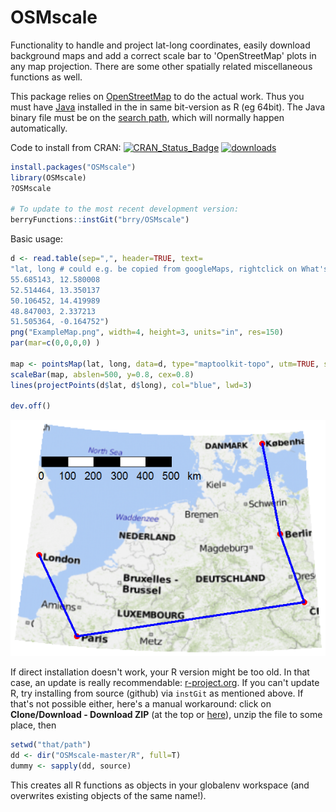 OSMscale
==============

Functionality to handle and project lat-long coordinates, easily download background maps
and add a correct scale bar to 'OpenStreetMap' plots in any map projection.
There are some other spatially related miscellaneous functions as well.

This package relies on [OpenStreetMap](http://blog.fellstat.com/?cat=15) to do the actual work.
Thus you must have [Java](http://www.java.com/de/download/manual.jsp) installed in the in same bit-version as R (eg 64bit).
The Java binary file must be on the [search path](http://www.java.com/en/download/help/path.xml), which will normally happen automatically.

Code to install from CRAN: 
[![CRAN_Status_Badge](http://www.r-pkg.org/badges/version/OSMscale)](http://cran.r-project.org/package=OSMscale) [![downloads](http://cranlogs.r-pkg.org/badges/OSMscale)](http://www.r-pkg.org/services)
```R
install.packages("OSMscale")
library(OSMscale)
?OSMscale

# To update to the most recent development version:
berryFunctions::instGit("brry/OSMscale")
```


Basic usage:
```R
d <- read.table(sep=",", header=TRUE, text=
"lat, long # could e.g. be copied from googleMaps, rightclick on What's here?
55.685143, 12.580008
52.514464, 13.350137
50.106452, 14.419989
48.847003, 2.337213
51.505364, -0.164752")
png("ExampleMap.png", width=4, height=3, units="in", res=150)
par(mar=c(0,0,0,0) )

map <- pointsMap(lat, long, data=d, type="maptoolkit-topo", utm=TRUE, scale=FALSE)
scaleBar(map, abslen=500, y=0.8, cex=0.8)
lines(projectPoints(d$lat, d$long), col="blue", lwd=3)

dev.off()
```
![ExampleMap](https://github.com/brry/OSMscale/blob/master/ExampleMap.png "Example Map")


If direct installation doesn't work, your R version might be too old. In that case, an update is really recommendable: [r-project.org](http://www.r-project.org/). If you can't update R, try installing from source (github) via `instGit` as mentioned above. If that's not possible either, here's a manual workaround:
click on **Clone/Download - Download ZIP** (at the top or [here](https://github.com/brry/OSMscale/archive/master.zip)), unzip the file to some place, then
```R
setwd("that/path")
dd <- dir("OSMscale-master/R", full=T)
dummy <- sapply(dd, source)
```
This creates all R functions as objects in your globalenv workspace (and overwrites existing objects of the same name!).
